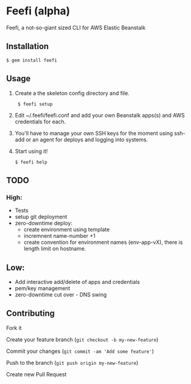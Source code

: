 # Feefi (alpha)
Feefi, a not-so-giant sized CLI for AWS Elastic Beanstalk

## Installation

    $ gem install feefi

## Usage

1. Create a the skeleton config directory and file.

     ``` 
      $ feefi setup
     ```

2. Edit ~/.feefi/feefi.conf and add your own Beanstalk apps(s) and AWS credentials
for each. 

3. You'll have to manage your own SSH keys for the moment using ssh-add
   or an agent for deploys and logging into systems.

4. Start using it!
    
      ```
      $ feefi help
      ```

## TODO

### High: 

* Tests
* setup git deployment
* zero-downtime deploy: 
  - create environment using template
  -  incremnent name-number +1
  - create convention for environment names (env-app-vX), there is
    length limit on hostname.


## Low:

* Add interactive add/delete of apps and credentials
* pem/key management
* zero-downtime cut over - DNS swing


## Contributing

Fork it

Create your feature branch (`git checkout -b my-new-feature`)

Commit your changes (`git commit -am 'Add some feature'`)

Push to the branch (`git push origin my-new-feature`)

Create new Pull Request


